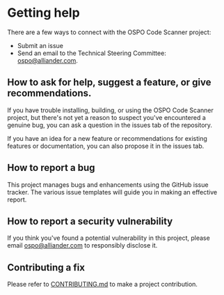 <!--
SPDX-FileCopyrightText: Alliander N.V.

SPDX-License-Identifier: Apache-2.0
-->

# Getting help

There are a few ways to connect with the OSPO Code Scanner project:

* Submit an issue
* Send an email to the Technical Steering Committee: ospo@alliander.com.

## How to ask for help, suggest a feature, or give recommendations.

If you have trouble installing, building, or using the OSPO Code Scanner project,
but there's not yet a reason to suspect you've encountered a genuine bug,
you can ask a question in the issues tab of the repository.

If you have an idea for a new feature or recommendations for existing features or documentation,
you can also propose it in the issues tab.

## How to report a bug

This project manages bugs and enhancements using the GitHub issue tracker.
The various issue templates will guide you in making an effective report.

## How to report a security vulnerability

If you think you've found a potential vulnerability in this project, please
email ospo@alliander.com to responsibly disclose it.

## Contributing a fix

Please refer to [CONTRIBUTING.md](CONTRIBUTING.md) to make a project contribution.
